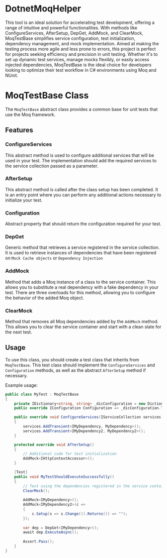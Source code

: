 # DotnetMoqHelper
This tool is an ideal solution for accelerating test development, offering a range of intuitive and powerful functionalities. With methods like ConfigureServices, AfterSetup, DepGet, AddMock, and ClearMock, MoqTestBase simplifies service configuration, test initialization, dependency management, and mock implementation. Aimed at making the testing process more agile and less prone to errors, this project is perfect for projects seeking efficiency and precision in unit testing. Whether it's to set up dynamic test services, manage mocks flexibly, or easily access injected dependencies, MoqTestBase is the ideal choice for developers looking to optimize their test workflow in C# environments using Moq and NUnit.


# MoqTestBase Class

The `MoqTestBase` abstract class provides a common base for unit tests that use the Moq framework.

## Features

### ConfigureServices

This abstract method is used to configure additional services that will be used in your test. The implementation should add the required services to the service collection passed as a parameter.

### AfterSetup

This abstract method is called after the class setup has been completed. It is an entry point where you can perform any additional actions necessary to initialize your test.

### Configuration

Abstract property that should return the configuration required for your test.

### DepGet

Generic method that retrieves a service registered in the service collection. It is used to retrieve instances of dependencies that have been registered on `Mock Cache objects` or  `Dependency Injection`

### AddMock

Method that adds a Moq instance of a class to the service container. This allows you to substitute a real dependency with a fake dependency in your test. There are three overloads for this method, allowing you to configure the behavior of the added Moq object.

### ClearMock

Method that removes all Moq dependencies added by the `AddMock` method. This allows you to clear the service container and start with a clean slate for the next test.

## Usage

To use this class, you should create a test class that inherits from `MoqTestBase`. This test class should implement the `ConfigureServices` and `Configuration` methods, as well as the abstract `AfterSetup` method if necessary.

Example usage:

```csharp
public class MyTest : MoqTestBase
{
    private IDictionary<string, string> _dicConfiguration = new Dictionary<string, string>{ {"Key", "Value"} };
    public override IConfiguration Configuration => _dicConfiguration.ToConfiguration();

    public override void ConfigureServices(IServiceCollection services)
    {
        services.AddTransient<IMyDependency, MyDependency>();
        services.AddTransient<IMyDependency2, MyDependency2>();
    }

    protected override void AfterSetup()
    {
        // Additional code for test initialization
        AddMock<IHttpContextAccessor>();
    }

    [Test]
    public void MyTestShouldExecuteSuccessfully()
    {
        // Test using the dependencies registered in the service container
        ClearMock();
        
        AddMock<IMyDependency>();
        AddMock<IMyDependency2>(c =>
        {
            c.Setup(s => s.Change()).Returns(() => "");
        });
        
        var dep = DepGet<IMyDependency>();
        await dep.ExecuteAsync();
        
        Assert.Pass();
    }
}
```
